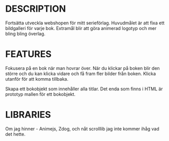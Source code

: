 # DESCRIPTION

Fortsätta utveckla webshopen för mitt serieförlag. Huvudmålet är att fixa ett bildgalleri för varje bok. Extramål blir att göra animerad logotyp och mer bling bling överlag.

# FEATURES

Fokusera på en bok när man hovrar över. När du klickar på boken blir den större och du kan klicka vidare och få fram fler bilder från boken. Klicka utanför för att komma tillbaka.

Skapa ett bokobjekt som innehåller alla titlar. Det enda som finns i HTML är prototyp mallen för ett bokobjekt.

# LIBRARIES

Om jag hinner - Animejs, Zdog, och nåt scrolllib jag inte kommer ihåg vad det hette.